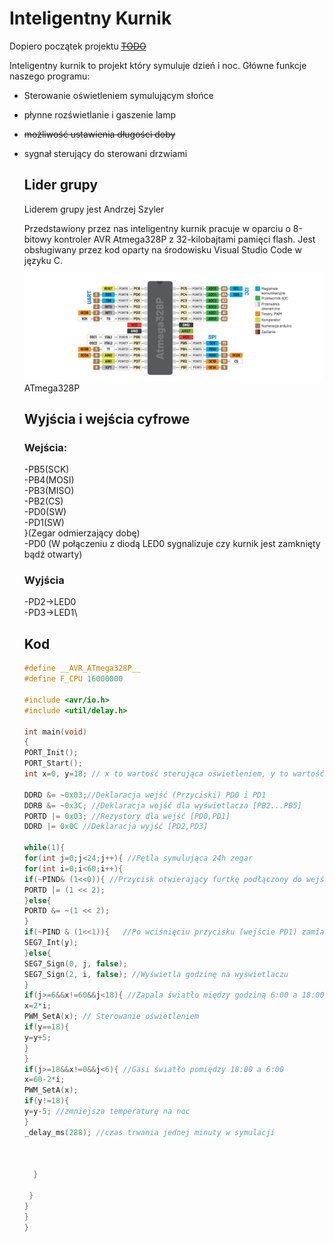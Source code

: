 # Inteligentny Kurnik

Dopiero początek projektu ~~[TODO](./todo.md)~~

Inteligentny kurnik to projekt który symuluje dzień i noc. Główne funkcje naszego programu:
- Sterowanie oświetleniem symulującym słońce
- płynne rozświetlanie i gaszenie lamp
- ~~możliwość ustawienia długości doby~~
- sygnał sterujący do sterowani drzwiami
  
  ## Lider grupy
    Liderem grupy jest Andrzej Szyler 
  
   Przedstawiony przez nas inteligentny kurnik pracuje w oparciu o 8-bitowy kontroler AVR Atmega328P z 32-kilobajtami pamięci flash.
  Jest obsługiwany przez kod oparty na środowisku Visual Studio Code w języku C.
  
    ![in](./ATM328p.png)
    ATmega328P

  
    ## Wyjścia i wejścia cyfrowe

    ### Wejścia:
    
    -PB5(SCK)\
    -PB4(MOSI)\
    -PB3(MISO)\
    -PB2(CS)\
    -PD0(SW)\
    -PD1(SW)\
    }(Zegar odmierzający dobę)\
    -PD0 (W połączeniu z diodą LED0 sygnalizuje czy kurnik jest zamknięty bądź otwarty)

    ### Wyjścia
    -PD2->LED0\
    -PD3->LED1\



    ## Kod
  
    ```c
    #define __AVR_ATmega328P__
    #define F_CPU 16000000

    #include <avr/io.h>
    #include <util/delay.h>

    int main(void)
  {
   PORT_Init();
   PORT_Start();
   int x=0, y=18; // x to wartość sterująca oświetleniem, y to wartość temperatury
 
  DDRD &= ~0x03;//Deklaracja wejść (Przyciski) PD0 i PD1
  DDRB &= ~0x3C; //Deklaracja wejść dla wyświetlacza [PB2...PB5]
  PORTD |= 0x03; //Rezystory dla wejść [PD0,PD1]
  DDRD |= 0x0C //Deklaracja wyjść [PD2,PD3]

  while(1){
  for(int j=0;j<24;j++){ //Pętla symulująca 24h zegar
  for(int i=0;i<60;i++){
    if(~PIND& (1<<0)){ //Przycisk otwierający furtkę podłączony do wejścia PD0
  PORTD |= (1 << 2); 
  }else{
  PORTD &= ~(1 << 2);
  }
   if(~PIND & (1<<1)){   //Po wciśnięciu przycisku (wejście PD1) zamiast zegara na wyświetlaczu pojawia się temperatura
   SEG7_Int(y);
   }else{
  SEG7_Sign(0, j, false);
  SEG7_Sign(2, i, false); //Wyświetla godzinę na wyświetlaczu
   }
  if(j>=6&&x!=60&&j<18){ //Zapala światło między godziną 6:00 a 18:00
  x=2*i;
  PWM_SetA(x); // Sterowanie oświetleniem
  if(y==18){
  y=y+5;
  }
  }
  if(j>=18&&x!=0&&j<6){ //Gasi światło pomiędzy 18:00 a 6:00
  x=60-2*i;
  PWM_SetA(x);
  if(y!=18){
  y=y-5; //zmniejsza temperaturę na noc
  }
  _delay_ms(288); //czas trwania jednej minuty w symulacji


  
      }

     }
    }
  }
  }


    ```

